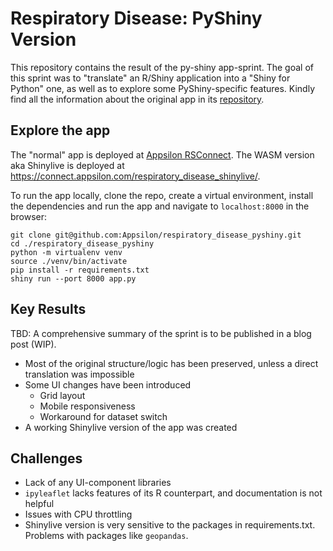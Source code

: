 # Respiratory Disease: PyShiny Version

This repository contains the result of the py-shiny app-sprint. The goal of this sprint was to "translate" an R/Shiny application into a "Shiny for Python" one, as well as to explore some PyShiny-specific features. Kindly find all the information about the original app in its [repository](https://github.com/Appsilon/respiratory_disease_app_sprint).

## Explore the app
The "normal" app is deployed at [Appsilon RSConnect](https://connect.appsilon.com/respiratory_disease_pyshiny/). The WASM version aka Shinylive is deployed at https://connect.appsilon.com/respiratory_disease_shinylive/.

To run the app locally, clone the repo, create a virtual environment, install the dependencies and run the app and navigate to `localhost:8000` in the browser:

```shell
git clone git@github.com:Appsilon/respiratory_disease_pyshiny.git
cd ./respiratory_disease_pyshiny
python -m virtualenv venv
source ./venv/bin/activate
pip install -r requirements.txt
shiny run --port 8000 app.py
```

## Key Results
TBD: A comprehensive summary of the sprint is to be published in a blog post (WIP).

- Most of the original structure/logic has been preserved, unless a direct translation was impossible
- Some UI changes have been introduced
  - Grid layout
  - Mobile responsiveness
  - Workaround for dataset switch
- A working Shinylive version of the app was created

## Challenges
- Lack of any UI-component libraries
- `ipyleaflet` lacks features of its R counterpart, and documentation is not helpful
- Issues with CPU throttling
- Shinylive version is very sensitive to the packages in requirements.txt. Problems with packages like `geopandas`.
